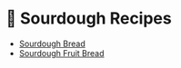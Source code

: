 # 🍞 Sourdough Recipes

- [Sourdough Bread](./recipes/sourdough_bread.md)
- [Sourdough Fruit Bread](./recipes/sourdough_fruit_bread.md)